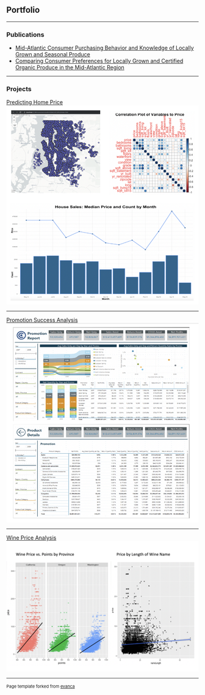 ## Portfolio

---

### Publications

- [Mid-Atlantic Consumer Purchasing Behavior and Knowledge of Locally Grown and Seasonal Produce](http://www.joe.org/joe/2013april/rb4.php)
- [Comparing Consumer Preferences for Locally Grown and Certified Organic Produce in the Mid-Atlantic Region](https://journals.ashs.org/horttech/view/journals/horttech/23/1/article-p74.xml)


---

### Projects 

[Predicting Home Price](https://github.com/AmyJoCN/Predicting-Home-Price)
<img src="images/P3_thumbnail.png?raw=true"/>

---
[Promotion Success Analysis](https://github.com/AmyJoCN/Promotion-Success-Analysis)
<img src="images/P2_thumbnail.png?raw=true"/>

---
[Wine Price Analysis](https://github.com/AmyJoCN/Wine-Price-Analysis)
<img src="images/P1_thumbnail.png?raw=true"/>

---





<p style="font-size:11px">Page template forked from <a href="https://github.com/evanca/quick-portfolio">evanca</a></p>
<!-- Remove above link if you don't want to attibute -->
